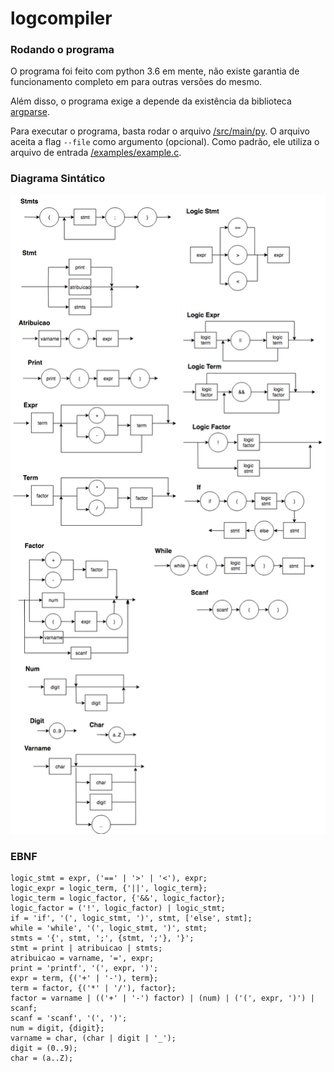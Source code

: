 # logcompiler

### Rodando o programa

O programa foi feito com python 3.6 em mente, não existe garantia de funcionamento completo em para outras versões do mesmo.

Além disso, o programa exige a depende da existência da biblioteca [argparse](https://docs.python.org/3/library/argparse.html).

Para executar o programa, basta rodar o arquivo [/src/main/py](/src/main.py). O arquivo aceita a flag `--file` como argumento (opcional). Como padrão, ele utiliza o arquivo de entrada [/examples/example.c](/examples/example.c).

### Diagrama Sintático

![](img/diagrama_c.png)


### EBNF

```
logic_stmt = expr, ('==' | '>' | '<'), expr;
logic_expr = logic_term, {'||', logic_term};
logic_term = logic_factor, {'&&', logic_factor};
logic_factor = ('!', logic_factor) | logic_stmt;
if = 'if', '(', logic_stmt, ')', stmt, ['else', stmt];
while = 'while', '(', logic_stmt, ')', stmt;
stmts = '{', stmt, ';', {stmt, ';'}, '}';
stmt = print | atribuicao | stmts;
atribuicao = varname, '=', expr;
print = 'printf', '(', expr, ')';
expr = term, {('+' | '-'), term};
term = factor, {('*' | '/'), factor};
factor = varname | (('+' | '-') factor) | (num) | ('(', expr, ')') | scanf;
scanf = 'scanf', '(', ')';
num = digit, {digit};
varname = char, (char | digit | '_');
digit = (0..9);
char = (a..Z);
```
